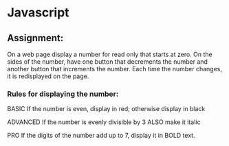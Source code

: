# Javascript

## Assignment:

On a web page display a number for read only that starts at zero. On the sides of the number, have one button that decrements the number and another button that increments the number. Each time the number changes, it is redisplayed on the page.

### Rules for displaying the number:

BASIC
If the number is even, display in red; otherwise display in black

ADVANCED
If the number is evenly divisible by 3 ALSO make it italic

PRO
If the digits of the number add up to 7, display it in BOLD text.